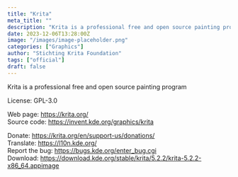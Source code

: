 ```yaml
---
title: "Krita"
meta_title: ""
description: "Krita is a professional free and open source painting program"
date: 2023-12-06T13:28:00Z
image: "/images/image-placeholder.png"
categories: ["Graphics"]
author: "Stichting Krita Foundation"
tags: ["official"]
draft: false
---
```


Krita is a professional free and open source painting program

License: GPL-3.0

Web page: https://krita.org/  
Source code: https://invent.kde.org/graphics/krita

Donate: https://krita.org/en/support-us/donations/  
Translate: https://l10n.kde.org/  
Report the bug: https://bugs.kde.org/enter_bug.cgi  
Download: https://download.kde.org/stable/krita/5.2.2/krita-5.2.2-x86_64.appimage
